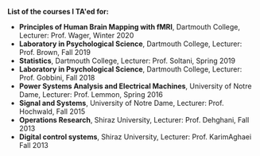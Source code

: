 **List of the courses I TA'ed for:**
* **Principles of Human Brain Mapping with fMRI**, Dartmouth College, Lecturer: Prof. Wager, Winter 2020
* **Laboratory in Psychological Science**, Dartmouth College, Lecturer: Prof. Brown, Fall 2019
* **Statistics**, Dartmouth College, Lecturer: Prof. Soltani, Spring 2019
* **Laboratory in Psychological Science**, Dartmouth College, Lecturer: Prof. Gobbini, Fall 2018
* **Power Systems Analysis and Electrical Machines**, University of Notre Dame, Lecturer: Prof. Lemmon, Spring 2016
* **Signal and Systems**, University of Notre Dame, Lecturer: Prof. Hochwald, Fall 2015
* **Operations Research**, Shiraz University, Lecturer: Prof. Dehghani, Fall 2013
* **Digital control systems**, Shiraz University, Lecturer: Prof. KarimAghaei Fall 2013
